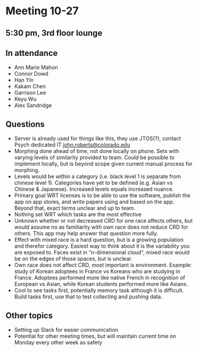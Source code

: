 # Meeting 10-27

## 5:30 pm, 3rd floor lounge

## In attendance

- Ann Marie Mahon
- Connor Dowd
- Han Yin
- Kakam Chen
- Garrison Lee
- Keyu Wu
- Alex Sandridge

## Questions

- Server is already used for things like this, they use JTOS(?), contact Psych dedicated IT john.roberts@colorado.edu
- Morphing done ahead of time, not done locally on phone.  Sets with varying levels of similarity provided to team.  Could be possible to implement locally, but is beyond scope given current manual process for morphing.
- Levels would be within a category (i.e. black level 1 is separate from chinese level 1).  Categories have yet to be defined (e.g. Asian vs Chinese & Japanese).  Increased levels equals increased nuance.
- Primary goal WRT licenses is to be able to use the software, publish the app on app stores, and write papers using and based on the app.  Beyond that, exact terms unclear and up to team.
- Nothing set WRT which tasks are the most effective
- Unknown whether or not decreased CRD for one race affects others, but would assume no as familiarity with own race does not reduce CRD for others.  This app may help answer that question more fully.
- Effect with mixed race is a hard question, but is a growing population and therefor category.  Easiest way to think about it is the variability you are exposed to.  Faces exist in "n-dimensional cloud", mixed race would be on the edges of those spaces, but is unclear.
- Own race does not affect CRD, most important is environment.  Example: study of Korean adoptees in France vs Koreans who are studying in France.  Adoptees performed more like native French in recognition of European vs Asian, while Korean students performed more like Asians.
- Cool to see tasks first, potentially memory task although it is difficult.  Build tasks first, use that to test collecting and pushing data.

## Other topics

- Setting up Slack for easier communication
- Potential for other meeting times, but will maintain current time on Monday every other week as safety
